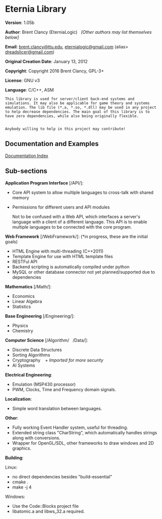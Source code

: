 # Eternia Library #

**Version**: 1.05b

**Author**: Brent Clancy (EterniaLogic) &nbsp;&nbsp;*[Other authors may list themselves below]*

**Email**: brent.clancy@ttu.edu, eternialogic@gmail.com (alias> dreadslicer@gmail.com)

**Original Creation Date**: January 13, 2012

**Copyright**: Copyright 2016 Brent Clancy, GPL-3+

**License**: GNU v3

**Language**: C/C++, ASM

	This library is used for server/client back-end systems and simulations. It may also be applicable for game theory and systems emulation. The lib file (*.a, *.so, *.dll) may be used in any project to help decrease dependencies. The main goal of this library is to have zero dependencies, while also being originally flexible.


	Anybody willing to help in this project may contribute!

Documentation and Examples
--------------------------
[Documentation Index](https://github.com/EterniaLogic/EterniaLibrary/blob/master/doc/index.md "Documentation Index")

Sub-sections
------------

**Application Program Interface** [/API/]:

- Core API system to allow multiple languages to cross-talk with shared memory
- Permissions for different users and API modules
	
	Not to be confused with a Web API, which interfaces a server's language with a client of a different language. This API is to enable multiple languages to be connected with the core program.

**Web Framework** [/WebFramework/]: (*in progress, these are the initial goals)

- HTML Engine with multi-threading (C++2011)
- Template Engine for use with HTML template files
- RESTFul API
- Backend scripting is automatically compiled under python
- MySQL or other database connector not yet planned/supported due to dependencies

**Mathematics** [/Math/]:

  - Economics
  - Linear Algebra
  - Statistics

**Base Engineering** [/Engineering/]:

- Physics
- Chemistry

**Computer Science** [/Algorithm/&nbsp;&nbsp;&nbsp;/Data/]:

   - Discrete Data Structures
   - Sorting Algorithms
   - Cryptography&nbsp;&nbsp;&nbsp;&nbsp;*+ Imported for more security*
   - AI Systems

**Electrical Engineering**:

   - Emulation (MSP430 processor)
   - PWM, Clocks, Time and Frequency domain signals.

**Localization**:

   - Simple word translation between languages.

**Other**:

   - Fully working Event Handler system, useful for threading.
   - Extended string class "CharString", which automatically handles strings along with conversions.
   - Wrapper for OpenGL/SDL, other frameworks to draw windows and 2D graphics.

	
**Building**:

Linux:
- no direct dependencies besides "build-essential"
- cmake .
- make -j 4

Windows:
- Use the Code::Blocks project file
- libatomic.a and libws_32.a required.
